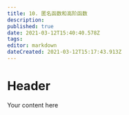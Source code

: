 ```yaml
---
title: 10. 匿名函数和高阶函数
description: 
published: true
date: 2021-03-12T15:40:40.578Z
tags: 
editor: markdown
dateCreated: 2021-03-12T15:17:43.913Z
---
```


# Header
Your content here